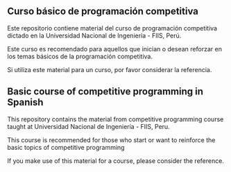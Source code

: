﻿## Curso básico de programación competitiva
Este repositorio contiene material del curso de programación competitiva dictado en la Universidad Nacional de Ingeniería - FIIS, Perú.

Este curso es recomendado para aquellos que inician o desean reforzar en los temas básicos de la programación competitiva.

Si utiliza este material para un curso, por favor considerar la referencia.

## Basic course of competitive programming in Spanish
This repository contains the material from competitive programming course taught at Universidad Nacional de Ingeniería - FIIS, Peru.

This course is recommended for those who start or want to reinforce the basic topics of competitive programming

If you make use of this material for a course, please consider the reference.

